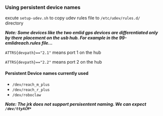  
### Using persistent device names
excute `setup-udev.sh` to copy udev rules file to `/etc/udev/rules.d/` directory

***Note: Some devices like the two emlid gps devices are differentiated only by
there placement on the usb hub. For example in the 99-emlidreach.rules file...***

`ATTRS{devpath}=="2.1"` means port 1 on the hub

`ATTRS{devpath}=="2.2"` means port 2 on the hub

####  Persistent Device names currently used
+ `/dev/reach_m_plus`
+ `/dev/reach_r_plus`
+ `/dev/roboclaw`

***Note: The jrk does not support persisentent naming. We can expect `/dev/ttyACM*`***

